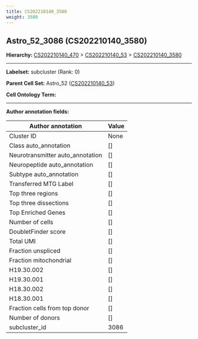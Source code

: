 ```yaml
---
title: CS202210140_3580
weight: 3580
---
```

## Astro_52_3086 (CS202210140_3580)
<b>Hierarchy: </b>
[CS202210140_470](https://purl.brain-bican.org/taxonomy/CS202210140#CS202210140_470) >
[CS202210140_53](https://purl.brain-bican.org/taxonomy/CS202210140#CS202210140_53) >
[CS202210140_3580](https://purl.brain-bican.org/taxonomy/CS202210140#CS202210140_3580)

---


**Labelset:** subcluster (Rank: 0)

**Parent Cell Set:** Astro_52 ([CS202210140_53](https://purl.brain-bican.org/taxonomy/CS202210140#CS202210140_53))



**Cell Ontology Term:** 

[MARKER GENES.]: #


---

[TRANSFERRED ANNOTATIONS.]: #


[AUTHOR ANNOTATION FIELDS.]: #


**Author annotation fields:**

| Author annotation | Value |
|-------------------|-------|
|Cluster ID|None|
|Class auto_annotation|[]|
|Neurotransmitter auto_annotation|[]|
|Neuropeptide auto_annotation|[]|
|Subtype auto_annotation|[]|
|Transferred MTG Label|[]|
|Top three regions|[]|
|Top three dissections|[]|
|Top Enriched Genes|[]|
|Number of cells|[]|
|DoubletFinder score|[]|
|Total UMI|[]|
|Fraction unspliced|[]|
|Fraction mitochondrial|[]|
|H19.30.002|[]|
|H19.30.001|[]|
|H18.30.002|[]|
|H18.30.001|[]|
|Fraction cells from top donor|[]|
|Number of donors|[]|
|subcluster_id|3086|
